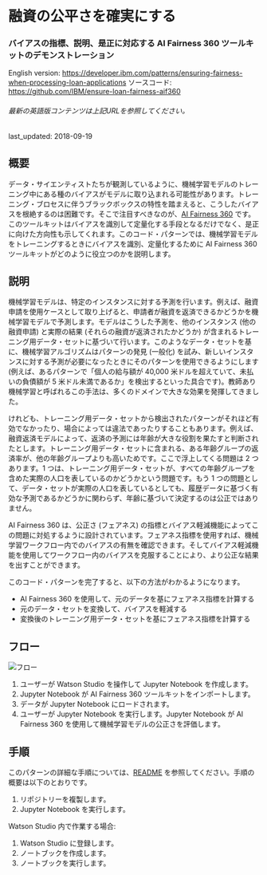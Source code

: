 # 融資の公平さを確実にする

### バイアスの指標、説明、是正に対応する AI Fairness 360 ツールキットのデモンストレーション

English version: https://developer.ibm.com/patterns/ensuring-fairness-when-processing-loan-applications
  ソースコード: https://github.com/IBM/ensure-loan-fairness-aif360

###### 最新の英語版コンテンツは上記URLを参照してください。
last_updated: 2018-09-19

 
## 概要

データ・サイエンティストたちが観測しているように、機械学習モデルのトレーニング中にある種のバイアスがモデルに取り込まれる可能性があります。トレーニング・ブロセスに伴うブラックボックスの特性を踏まえると、こうしたバイアスを根絶するのは困難です。そこで注目すべきなのが、[AI Fairness 360](https://github.com/IBM/AIF360) です。このツールキットはバイアスを識別して定量化する手段となるだけでなく、是正に向けた方向性も示してくれます。このコード・パターンでは、機械学習モデルをトレーニングするときにバイアスを識別、定量化するために AI Fairness 360 ツールキットがどのように役立つのかを説明します。

## 説明

機械学習モデルは、特定のインスタンスに対する予測を行います。例えば、融資申請を使用ケースとして取り上げると、申請者が融資を返済できるかどうかを機械学習モデルで予測します。モデルはこうした予測を、他のインスタンス (他の融資申請) と実際の結果 (それらの融資が返済されたかどうか) が含まれるトレーニング用データ・セットに基づいて行います。このようなデータ・セットを基に、機械学習アルゴリズムはパターンの発見 (一般化) を試み、新しいインスタンスに対する予測が必要になったときにそのパターンを使用できるようにします (例えば、あるパターンで「個人の給与額が 40,000 米ドルを超えていて、未払いの負債額が 5 米ドル未満であるか」を検出するといった具合です)。教師あり機械学習と呼ばれるこの手法は、多くのドメインで大きな効果を発揮してきました。

けれども、トレーニング用データ・セットから検出されたパターンがそれほど有効でなかったり、場合によっては違法であったりすることもあります。例えば、融資返済モデルによって、返済の予測には年齢が大きな役割を果たすと判断されたとします。トレーニング用データ・セットに含まれる、ある年齢グループの返済率が、他の年齢グループよりも高いためです。ここで浮上してくる問題は 2 つあります。1 つは、トレーニング用データ・セットが、すべての年齢グループを含めた実際の人口を表しているのかどうかという問題です。もう 1 つの問題として、データ・セットが実際の人口を表しているとしても、履歴データに基づく有効な予測であるかどうかに関わらず、年齢に基づいて決定するのは公正ではありません。

AI Fairness 360 は、公正さ (フェアネス) の指標とバイアス軽減機能によってこの問題に対処するように設計されています。フェアネス指標を使用すれば、機械学習ワークフロー内でのバイアスの有無を確認できます。そしてバイアス軽減機能を使用してワークフロー内のバイアスを克服することにより、より公正な結果を出すことができます。

このコード・パターンを完了すると、以下の方法がわかるようになります。

* AI Fairness 360 を使用して、元のデータを基にフェアネス指標を計算する
* 元のデータ・セットを変換して、バイアスを軽減する
* 変換後のトレーニング用データ・セットを基にフェアネス指標を計算する

## フロー

![フロー](../../images/flow-ai-fairness-toolkit.png)

1. ユーザーが Watson Studio を操作して Jupyter Notebook を作成します。
1. Jupyter Notebook が AI Fairness 360 ツールキットをインポートします。
1. データが Jupyter Notebook にロードされます。
1. ユーザーが Jupyter Notebook を実行します。Jupyter Notebook が AI Fairness 360 を使用して機械学習モデルの公正さを評価します。

## 手順

このパターンの詳細な手順については、[README](https://github.com/IBM/ensure-loan-fairness-aif360/blob/master/README.md) を参照してください。手順の概要は以下のとおりです。

1. リポジトリーを複製します。
1. Jupyter Notebook を実行します。

Watson Studio 内で作業する場合:

1. Watson Studio に登録します。
1. ノートブックを作成します。
1. ノートブックを実行します。

